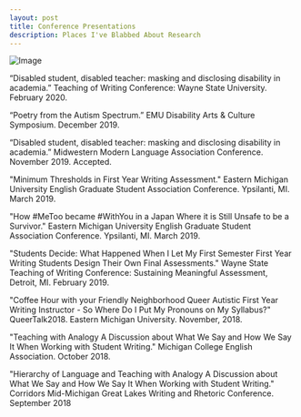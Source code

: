 ```yaml
---
layout: post
title: Conference Presentations
description: Places I've Blabbed About Research
---
```


![Image](/gradfolio/assets/images/egsa.jpg "Vee")

“Disabled student, disabled teacher: masking and disclosing disability in academia.” Teaching of Writing Conference: Wayne State University. February 2020. 

“Poetry from the Autism Spectrum.” EMU Disability Arts & Culture Symposium. December 2019. 

“Disabled student, disabled teacher: masking and disclosing disability in academia.” Midwestern Modern Language Association Conference. November 2019. Accepted. 

"Minimum Thresholds in First Year Writing Assessment." Eastern Michigan University English Graduate Student Association Conference. Ypsilanti, MI. March 2019. 

"How #MeToo became #WithYou in a Japan Where it is Still Unsafe to be a Survivor." Eastern Michigan University English Graduate Student Association Conference. Ypsilanti, MI. March 2019.

"Students Decide: What Happened When I Let My First Semester First Year Writing Students Design Their Own Final Assessments." Wayne State Teaching of Writing Conference: Sustaining Meaningful Assessment, Detroit, MI. February 2019.

"Coffee Hour with your Friendly Neighborhood Queer Autistic First Year Writing Instructor -  So Where Do I Put My Pronouns on My Syllabus?" QueerTalk2018. Eastern Michigan University. November, 2018.

"Teaching with Analogy A Discussion about What We Say and How We Say It When Working with Student Writing." Michigan College English Association. October 2018.

"Hierarchy of Language and Teaching with Analogy A Discussion about What We Say and How We Say It When Working with Student Writing." Corridors Mid-Michigan Great Lakes Writing and Rhetoric Conference. September 2018